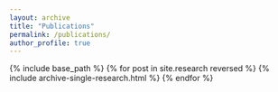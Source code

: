 ```yaml
---
layout: archive
title: "Publications"
permalink: /publications/
author_profile: true
---
```


{% include base_path %}
{% for post in site.research reversed %} 
{% include archive-single-research.html %} {% endfor %}
